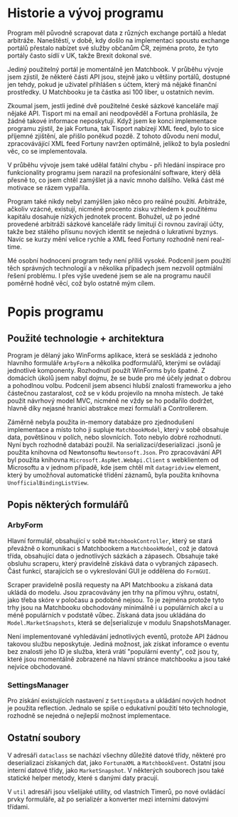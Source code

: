 # Historie a vývoj programu

Program měl původně scrapovat data z různých exchange portálů a hledat arbitráže. Naneštěstí, v době, kdy došlo na implementaci spoustu exchange portálů přestalo nabízet své služby občanům ČR, zejména proto, že tyto portály často sídlí v UK, takže Brexit dokonal své.

Jediný použitelný portál je momentálně jen Matchbook. V průběhu vývoje jsem zjistil, že některé části API jsou, stejně jako u většiny portálů, dostupné jen tehdy, pokud je uživatel přihlášen s účtem, který má nějaké finanční prostředky. U Matchbooku je ta částka asi 100 liber, u ostatních nevím.

Zkoumal jsem, jestli jediné dvě použitelné české sázkové kanceláře mají nějaké API. Tisport mi na email ani neodpověděl a Fortuna prohlásila, že žádné takové informace neposkytují. Když jsem ke konci implementace programu zjistil, že jak Fortuna, tak Tisport nabízejí XML feed, bylo to sice příjemné zjištění, ale přišlo poněkud pozdě. Z tohoto důvodu není modul, zpracovávájící XML feed Fortuny navržen optimálně, jelikož to byla poslední věc, co se implementovala.

V průběhu vývoje jsem také udělal fatální chybu - při hledání inspirace pro funkcionality programu jsem narazil na profesionální software, který dělá přesně to, co jsem chtěl zamýšlet já a navíc mnoho dalšího. Velká část mé motivace se rázem vypařila.

Program také nikdy nebyl zamýšlen jako něco pro reálné použití. Arbitráže, ačkoliv vzácné, existují, nicméně procento zisku vzhledem k použitému kapitálu dosahuje nízkých jednotek procent. Bohužel, už po jedné provedené arbitráži sázkové kanceláře rády limitují či rovnou zavírají účty, takže bez stálého přísunu nových identit se nejedná o lukrativní byznys. Navíc se kurzy mění velice rychle a XML feed Fortuny rozhodně není real-time.

Mé osobní hodnocení program tedy není příliš vysoké. Podcenil jsem použití těch správných technologií a v několika případech jsem nezvolil optmiální řešení problému. I přes výše uvedené jsem se ale na programu naučil poměrně hodně věcí, což bylo ostatně mým cílem.

# Popis programu

## Použité technologie + architektura

Program je dělaný jako WinForms aplikace, která se seskládá z jednoho hlavního formuláře `ArbyForm` a několika podformulářů, kterými se ovládají jednotlivé komponenty. Rozhodnutí použít WinForms bylo špatné. Z domácích úkolů jsem nabyl dojmu, že se bude pro mé účely jednat o dobrou a pohodlnou volbu. Podcenil jsem absenci hlubší znalosti frameworku a jeho částečnou zastaralost, což se v kódu projevilo na mnoha místech. Je také použit návrhový model MVC, nicméně ne vždy se ho podařilo dodržet, hlavně díky nejasné hranici abstrakce mezi formuláři a Controllerem.

Záměrně nebyla použita in-memory databáze pro zjednodušení implementace a místo toho ji supluje `MatchbookModel`, který v sobě obsahuje data, povětšinou v polích, nebo slovnících. Toto nebylo dobré rozhodnutí. Nyní bych rozhodně databázi použil. Na serializaci/deserializaci .jsonů je použita knihovna od Newtonsoftu `Newtonsoft.Json`. Pro zpracovávání API byl použita knihovna `Microsoft.AspNet.WebApi.Client` s webklientem od Microsoftu a v jednom případě, kde jsem chtěl mít `datagridview` element, který by umožňoval automatické třídění záznamů, byla použita knihovna `UnofficialBindingListView`.

## Popis některých formulářů

### ArbyForm

Hlavní formulář, obsahující v sobě `MatchbookController`, který se stará převážně o komunikaci s Matchbookem a `MatchbookModel`, což je datová třída, obsahující data o jednotlivých sázkách a zápasech. Obsahuje také obsluhu scraperu, který pravidelně získává data o vybraných zápasech. Část funkcí, starajících se o vykreslování GUI je oddělena do `FormGUI`.

Scraper pravidelně posílá requesty na API Matchbooku a získaná data ukládá do modelu. Jsou zpracovávány jen trhy na přímou výhru, ostatní, jako třeba skóre v poločasu a podobně nejsou. To je zejména protože tyto trhy jsou na Matchbooku obchodovány minimálně i u populárních akcí a u méně populárních v podstatě vůbec. Získaná data jsou ukládána do `Model.MarketSnapshots`, která se de|serializuje v modulu SnapshotsManager.

Není implementované vyhledávání jednotlivých eventů, protože API žádnou takovou službu neposkytuje. Jediná možnost, jak získat inforamce o eventu bez znalosti jeho ID je služba, která vrátí "populární eventy", což jsou ty, které jsou momentálně zobrazené na hlavní stránce matchbooku a jsou také nejvíce obchodované. 

### SettingsManager

Pro získání existujících nastavení z `SettingsData` a ukládání nových hodnot je použita reflection. Jednalo se spíše o edukativní použití této technologie, rozhodně se nejedná o nejlepší možnost implementace.


## Ostatní soubory

V adresáři `dataclass` se nachází všechny důležité datové třídy, některé pro deserializaci získaných dat, jako `FortunaXML` a `MatchbookEvent`. Ostatní jsou interní datové třídy, jako `MarketSnapshot`. V některých souborech jsou také statické helper metody, které s danými daty pracují.

V `util` adresáři jsou všelijaké utility, od vlastních Timerů, po nové ovládácí prvky formuláře, až po serializér a konverter mezi interními datovými třídami.



